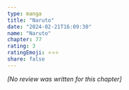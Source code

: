 ```yaml
---
type: manga
title: "Naruto"
date: "2024-02-21T16:09:30"
name: "Naruto"
chapter: 77
rating: 3
ratingEmoji: ⭐️⭐️⭐️
share: false
---
```


*[No review was written for this chapter]*
